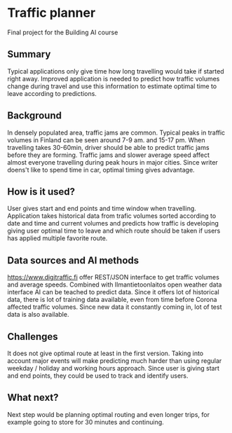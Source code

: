 # Traffic planner

Final project for the Building AI course

## Summary

Typical applications only give time how long travelling would take if started right away. Improved application is needed to predict how traffic volumes change during travel and use this information to estimate optimal time to leave according to predictions.


## Background

In densely populated area, traffic jams are common. Typical peaks in traffic volumes in Finland can be seen around 7-9 am. and 15-17 pm. When travelling takes 30-60min, driver should be able to predict traffic jams before they are forming. Traffic jams and slower average speed affect almost everyone travelling during peak hours in major cities. Since writer doens't like to spend time in car, optimal timing gives advantage.

## How is it used?

User gives start and end points and time window when travelling. Application takes historical data from trafic volumes sorted according to date and time and current volumes and predicts how traffic is developing giving user optimal time to leave and which route should be taken if users has applied multiple favorite route. 

## Data sources and AI methods
https://www.digitraffic.fi offer REST/JSON interface to get traffic volumes and average speeds. Combined with Ilmantietoonlaitos open weather data interface AI can be teached to predict data. Since it offers lot of historical data, there is lot of training data available, even from time before Corona affected traffic volumes. Since new data it constantly coming in, lot of test data is also available.

## Challenges

It does not give optimal route at least in the first version. Taking into account major events will make predicting much harder than using regular weekday / holiday and working hours approach. Since user is giving start and end points, they could be used to track and identify users.

## What next?

Next step would be planning optimal routing and even longer trips, for example going to store for 30 minutes and continuing.


